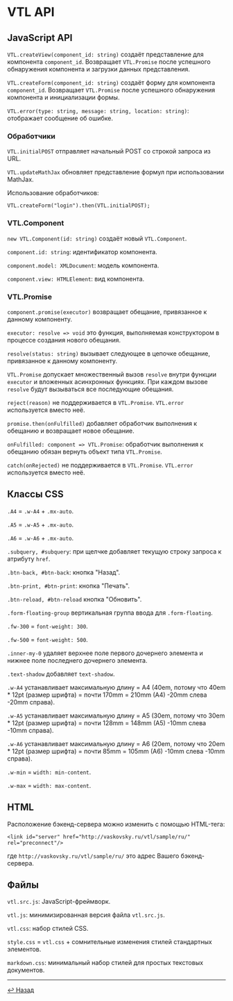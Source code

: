 # VTL API

## JavaScript API

`VTL.createView(component_id: string)` создаёт представление для компонента `component_id`.
Возвращает `VTL.Promise` после успешного обнаружения компонента и загрузки данных представления.

`VTL.createForm(component_id: string)` создаёт форму для компонента `component_id`.
Возвращает `VTL.Promise` после успешного обнаружения компонента и инициализации формы.

`VTL.error(type: string, message: string, location: string)`: отображает сообщение об ошибке.

### Обработчики

`VTL.initialPOST` отправляет начальный POST со строкой запроса из URL.

`VTL.updateMathJax` обновляет представление формул при использовании MathJax.

Использование обработчиков:
```
VTL.createForm("login").then(VTL.initialPOST);
```

### VTL.Component

`new VTL.Component(id: string)` создаёт новый `VTL.Component`.

`component.id: string`: идентификатор компонента.

`component.model: XMLDocument`: модель компонента.

`component.view: HTMLElement`: вид компонента.

### VTL.Promise

`component.promise(executor)` возвращает обещание, привязанное к данному компоненту.

`executor: resolve => void` это функция, выполняемая конструктором в процессе создания нового обещания.

`resolve(status: string)` вызывает следующее в цепочке обещание, привязанное к данному компоненту.

`VTL.Promise` допускает множественный вызов `resolve` внутри функции `executor` и вложенных асинхронных функциях.
При каждом вызове `resolve` будут вызываться все последующие обещания.

`reject(reason)` не поддерживается в `VTL.Promise`. `VTL.error` используется вместо неё.

`promise.then(onFulfilled)` добавляет обработчик выполнения к обещанию и возвращает новое обещание.

`onFulfilled: component => VTL.Promise`: обработчик выполнения к обещанию обязан вернуть объект типа `VTL.Promise`.

`catch(onRejected)` не поддерживается в `VTL.Promise`. `VTL.error` используется вместо неё.

## Классы CSS

`.A4` = `.w-A4` + `.mx-auto`.

`.A5` = `.w-A5` + `.mx-auto`.

`.A6` = `.w-A6` + `.mx-auto`.

`.subquery, #subquery`: при щелчке добавляет текущую строку запроса к атрибуту `href`.

`.btn-back, #btn-back`: кнопка "Назад".

`.btn-print, #btn-print`: кнопка "Печать".

`.btn-reload, #btn-reload` кнопка "Обновить".

`.form-floating-group` вертикальная группа ввода для `.form-floating`.

`.fw-300` = `font-weight: 300`.

`.fw-500` = `font-weight: 500`.

`.inner-my-0` удаляет верхнее поле первого дочернего элемента и нижнее поле последнего дочернего элемента.

`.text-shadow` добавляет `text-shadow`.

`.w-A4` устанавливает максимальную длину = A4
(40em, потому что 40em * 12pt (размер шрифта) =
 почти 170mm = 210mm (A4) -20mm слева -20mm справа).

`.w-A5` устанавливает максимальную длину = A5
(30em, потому что 30em * 12pt (размер шрифта) =
 почти 128mm = 148mm (A5) -10mm слева -10mm справа).

`.w-A6` устанавливает максимальную длину = A6
(20em, потому что 20em * 12pt (размер шрифта) =
 почти 85mm = 105mm (A6) -10mm слева -10mm справа).

`.w-min` = `width: min-content`.

`.w-max` = `width: max-content`.

## HTML

Расположение бэкенд-сервера можно изменить с помощью HTML-тега:
```
<link id="server" href="http://vaskovsky.ru/vtl/sample/ru/" rel="preconnect"/>
```
где `http://vaskovsky.ru/vtl/sample/ru/` это адрес Вашего бэкенд-сервера.

## Файлы

`vtl.src.js`: JavaScript-фреймворк.

`vtl.js`: минимизированная версия файла `vtl.src.js`.

`vtl.css`: набор стилей CSS.

`style.css` = `vtl.css` + сомнительные изменения стилей стандартных элементов.

`markdown.css`: минимальный набор стилей для простых текстовых документов.
________________________________________________________________________________
[↩ Назад](javascript:history.back();)
